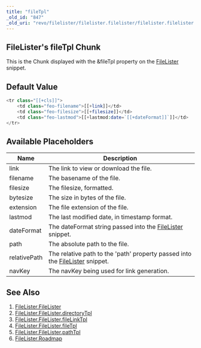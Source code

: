 ```yaml
---
title: "fileTpl"
_old_id: "847"
_old_uri: "revo/filelister/filelister.filelister/filelister.filelister.filetpl"
---
```


## FileLister's fileTpl Chunk

This is the Chunk displayed with the &fileTpl property on the [FileLister](/extras/revo/filelister/filelister.filelister "FileLister.FileLister") snippet.

## Default Value

``` php 
<tr class="[[+cls]]">
    <td class="feo-filename">[[+link]]</td>
    <td class="feo-filesize">[[+filesize]]</td>
    <td class="feo-lastmod">[[+lastmod:date=`[[+dateFormat]]`]]</td>
</tr>
```

## Available Placeholders

| Name | Description |
|------|-------------|
| link | The link to view or download the file. |
| filename | The basename of the file. |
| filesize | The filesize, formatted. |
| bytesize | The size in bytes of the file. |
| extension | The file extension of the file. |
| lastmod | The last modified date, in timestamp format. |
| dateFormat | The dateFormat string passed into the [FileLister](/extras/revo/filelister/filelister.filelister "FileLister.FileLister") snippet. |
| path | The absolute path to the file. |
| relativePath | The relative path to the 'path' property passed into the [FileLister](/extras/revo/filelister/filelister.filelister "FileLister.FileLister") snippet. |
| navKey | The navKey being used for link generation. |

## See Also

1. [FileLister.FileLister](/extras/revo/filelister/filelister.filelister)
  1. [FileLister.FileLister.directoryTpl](/extras/revo/filelister/filelister.filelister/filelister.filelister.directorytpl)
  2. [FileLister.FileLister.fileLinkTpl](/extras/revo/filelister/filelister.filelister/filelister.filelister.filelinktpl)
  3. [FileLister.FileLister.fileTpl](/extras/revo/filelister/filelister.filelister/filelister.filelister.filetpl)
  4. [FileLister.FileLister.pathTpl](/extras/revo/filelister/filelister.filelister/filelister.filelister.pathtpl)
2. [FileLister.Roadmap](/extras/revo/filelister/filelister.roadmap)